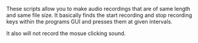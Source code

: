 These scripts allow you to make audio recordings that are of same length and same file size.
It basically finds the start recording and stop recording keys within the programs GUI and presses them at given intervals.

It also will not record the mosue clicking sound.
